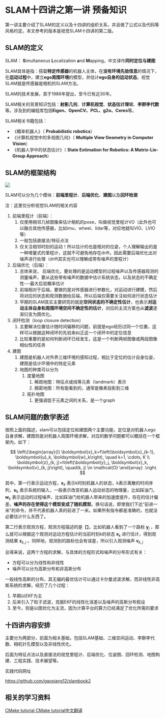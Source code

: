 # SLAM十四讲之第一讲 预备知识



第一讲主要介绍了SLAM的定义以及十四讲的组织关系，并且做了公式以及代码等风格约定。本文参考的版本是视觉SLAM十四讲的第二版。

<!--more-->

## SLAM的定义

SLAM： **S**imultaneous **L**ocalization **a**nd **M**apping，中文译作**同时定位与建图**

SLAM具体是指：搭载**特定传感器**的机器人主体，在**没有环境先验信息**的情况下，在**运动过程**中，建立**ego周围环境**的模型，并估计**ego自身的运动状态**。视觉SLAM就是传感器是相机的SLAM方法。

SLAM的技术发展，其于1986年提出，至今已有近30年。

SLAM相关的背景知识包括：**射影几何**、**计算机视觉**、**状态估计理论**、**李群李代数**等。涉及到的编程库包括**Eigen、OpenCV、PCL、g2o、Ceres**等。

SLAM相关书籍包括：

- 《概率机器人》（ **Probabilistic robotics**）
- 《计算机视觉中的多视图几何》（ **Multiple View Geometry in Computer Vision**）
- 《机器人学中的状态估计》（ **State Estimation for Robotics: A Matrix-Lie-Group Approach**）

## SLAM的框架结构

![](https://pictures-1309138036.cos.ap-nanjing.myqcloud.com/img/20221106231200.png)

SLAM可以分为几个模块：**前端里程计**、**后端优化**、**建图**以及**回环检测**

注：这里仅分析视觉SLAM的相关内容

1. 前端里程计（前端）：
	1. 仅使用相邻几帧图像来估计相机的pose，叫做视觉里程计VO（此外也可以融合其他传感器，比如imu、wheel、lidar等，对应地就叫VIO、LVIO等）
	2. 一般包括直接法/特征点法
	3. 仅关注相邻时刻的运动！所以估计的也是相对的位姿，个人理解输出的是一种增量式的里程计，这就不可避免地存在drift，因此需要后端优化出对噪声进行处理（drift其实也可以理解成带有噪声的里程计）
2. 后端优化（后端）：
	1. 总体来说，  后端优化，要处理的是运动模型的过程噪声以及传感器观测的测量噪声，要从这些带有噪声的数据中估计系统状态，以及状态的不确定性---最大后验概率估计
	2. 前端相对于后端，要做的是对传感器进行参数化，对运动进行建模，然后将对应的状态和观测数据给后端，所以后端仅需要关注如何进行状态估计
	3. 早期的SLAM其实主要研究的就是**空间状态的不确定性估计**，也表示**对运动主体自身和周围环境空间不确定性的估计**，对应的主流方案也从**滤波**逐渐衍变为图优化。
3. 闭环检测（loop closure detection）
	1. 主要解决位置估计随时间偏移的问题，前提是ego经历过同一个位置，这样可以根据这种闭环的先验来纠正这一个闭环中的定位信息
	2. 比较重要的是如何判断闭环已经发生，这是一个判断两帧图像或两段图像相似性的任务
4. 建图
	1. 建图是机器人对外界三维环境的感知过程，相比于定位的估计自身位姿，建图是估计环境中的特定元素
	2. 地图的种类可以分为
		1. 度量地图
			1. 稀疏地图：特征点或线等元素（landmark）表示
			2. 稠密地图：所有能看到的，通常是像素投影到三维
		2. 拓扑地图
			1. 更强调低于元素之间的关系，是一个graph

## SLAM问题的数学表述

按照上面的描述，slam可以包括定位和建图两个主要功能，定位是对机器人ego自身求解，建图则是对机器人周围环境求解，对应的数学问题都可以概括在一个框架内，如下：

$$
\left\{\begin{array}{l}
\boldsymbol{x}_k=f\left(\boldsymbol{x}_{k-1}, \boldsymbol{u}_k, \boldsymbol{w}_k\right), \quad k=1, \cdots, K \\
\boldsymbol{z}_{k, j}=h\left(\boldsymbol{y}_j, \boldsymbol{x}_k, \boldsymbol{v}_{k, j}\right), \quad(k, j) \in \mathcal{O}
\end{array} .\right.
$$

其中，第一行表示运动方程，$\boldsymbol{x}_k$ 表示k时刻机器人的状态，k表示离散的时间序列，$\boldsymbol{u}_k$ 表示系统的输入，一般表示改变机器人运动状态的物理量，比如踩油门，$\boldsymbol{w}_k$ 表示运动的过程噪声，比如踩油门给机器人带来的加速度提升，存在的估计偏差。**噪声的存在使得这个模型变成了随机模型**。换句话说，即使我们下达“前进一米”的命令，并不代表机器人真的前进了一米。如果所有指令都是准确的，也就没必要估计什么东西了。

第二行表示观测方程，观测方程描述的是【】。比如机器人看到了一个路标 $\boldsymbol{y}_j$ ，那么就可以根据这个观测对运动方程估计的当前时刻k的状态 $\boldsymbol{x}_k$ 进行估计，得到观测结果 $\boldsymbol{z}_{k, j}$ 。同样地，观测到的路标也会有误差，所以引入观测噪声 $\boldsymbol{v}_{k, j}$ 

总得来说，这两个方程的求解，与具体的方程形式和噪声的分布形式有关：
- 方程可以分为线性和非线性
- 噪声可以分为高斯分布和非高斯分布

一般线性高斯的分布，其无偏的最优估计可以通过卡尔曼滤波求解，而非线性非高斯系统的求解，经历了几个过程：
1. 早期以EKF为主
2. 后来引入了粒子滤波，克服EKF的线性化误差以及噪声的高斯分布假设
3. 至今，则是以图优化为主流，因为计算平台的算力已经满足了优化所需的要求

## 十四讲内容安排

主要分为两部分，前面为相关基础，包括SLAM基础、三维空间运动、李群李代数、相机针孔模型以及非线性优化。

后面为特征点法以及直接法的视觉里程计、后端优化、位姿图、回环检测、地图构建、工程实践、技术展望等。

实践代码网址

https://github.com/gaoxiang12/slambook2

## 相关的学习资料

[CMake tutorial ](https://cmake.org/cmake/help/latest/guide/tutorial/index.html)
[CMake tutorial中文翻译](https://blog.csdn.net/weixin_39408343/article/details/102951335)

